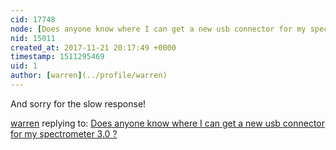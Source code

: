 ```yaml
---
cid: 17748
node: [Does anyone know where I can get a new usb connector for my spectrometer 3.0 ?](../notes/programmer1200/10-09-2017/does-anyone-know-where-i-can-get-a-new-usb-connector-for-my-spectrometer-3-0)
nid: 15011
created_at: 2017-11-21 20:17:49 +0000
timestamp: 1511295469
uid: 1
author: [warren](../profile/warren)
---
```


And sorry for the slow response!

[warren](../profile/warren) replying to: [Does anyone know where I can get a new usb connector for my spectrometer 3.0 ?](../notes/programmer1200/10-09-2017/does-anyone-know-where-i-can-get-a-new-usb-connector-for-my-spectrometer-3-0)

